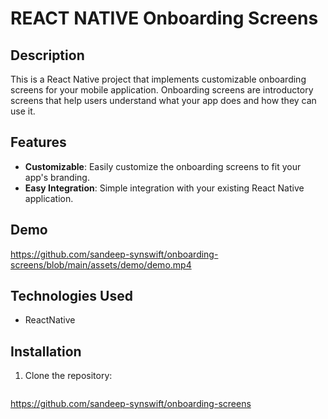 # REACT NATIVE Onboarding Screens

## Description
This is a React Native project that implements customizable onboarding screens for your mobile application. Onboarding screens are introductory screens that help users understand what your app does and how they can use it.

## Features
- **Customizable**: Easily customize the onboarding screens to fit your app's branding.
- **Easy Integration**: Simple integration with your existing React Native application.

## Demo
https://github.com/sandeep-synswift/onboarding-screens/blob/main/assets/demo/demo.mp4

## Technologies Used
- ReactNative

## Installation
1. Clone the repository:

   ```bash
  https://github.com/sandeep-synswift/onboarding-screens
